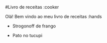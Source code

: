 #Livro de receitas :cooker

Olá! Bem vindo ao meu livro de receitas :hands

 - Strogonoff de frango

 - Pato no tucupi

